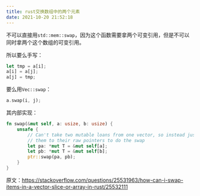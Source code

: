 ```yaml
---
title: rust交换数组中的两个元素
date: 2021-10-20 21:52:18
---
```


不可以直接用```std::mem::swap```，因为这个函数需要拿两个可变引用，但是不可以同时拿两个这个数组的可变引用。

所以要么手写：

```rust
let tmp = a[i];
a[i] = a[j];
a[j] = tmp;
```

要么用```Vec::swap```：

```rust
a.swap(i, j);
```

其内部实现：

```rust
fn swap(&mut self, a: usize, b: usize) {
    unsafe {
        // Can't take two mutable loans from one vector, so instead just cast
        // them to their raw pointers to do the swap
        let pa: *mut T = &mut self[a];
        let pb: *mut T = &mut self[b];
        ptr::swap(pa, pb);
    }
}
```

原文：<https://stackoverflow.com/questions/25531963/how-can-i-swap-items-in-a-vector-slice-or-array-in-rust/25532111>

